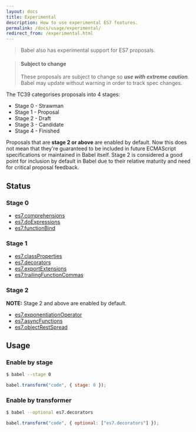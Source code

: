 ```yaml
---
layout: docs
title: Experimental
description: How to use experimental ES7 features.
permalink: /docs/usage/experimental/
redirect_from: /experimental.html
---
```


> Babel also has experimental support for ES7 proposals.

<blockquote class="babel-callout babel-callout-danger">
  <h4>Subject to change</h4>
  <p>
    These proposals are subject to change so <strong><em>use with extreme caution</em></strong>.
    Babel may update without warning in order to track spec changes.
  </p>
</blockquote>

The TC39 categorises proposals into 4 stages:

 - Stage 0 - Strawman
 - Stage 1 - Proposal
 - Stage 2 - Draft
 - Stage 3 - Candidate
 - Stage 4 - Finished

Proposals that are **stage 2 or above** are enabled by default. Now this does not mean that they're guaranteed
to be included in future ECMAScript specifications or maintained in Babel itself. Stage 2 is considered a good
point for inclusion by default in Babel due to their relative maturity and need for critical proposal feedback.

## Status

### Stage 0

- [es7.comprehensions](/docs/advanced/transformers/other/comprehensions)
- [es7.doExpressions](http://wiki.ecmascript.org/doku.php?id=strawman:do_expressions)
- [es7.functionBind](https://github.com/zenparsing/es-function-bind)

### Stage 1

- [es7.classProperties](https://github.com/jeffmo/es-class-properties)
- [es7.decorators](https://github.com/wycats/javascript-decorators)
- [es7.exportExtensions](https://github.com/leebyron/ecmascript-more-export-from)
- [es7.trailingFunctionCommas](https://github.com/jeffmo/es-trailing-function-commas)

### Stage 2

**NOTE:** Stage 2 and above are enabled by default.

- [es7.exponentiationOperator](https://github.com/rwaldron/exponentiation-operator)
- [es7.asyncFunctions](https://github.com/lukehoban/ecmascript-asyncawait)
- [es7.objectRestSpread](https://github.com/sebmarkbage/ecmascript-rest-spread)

## Usage

### Enable by stage

```sh
$ babel --stage 0
```

```js
babel.transform("code", { stage: 0 });
```

### Enable by transformer

```sh
$ babel --optional es7.decorators
```

```js
babel.transform("code", { optional: ["es7.decorators"] });
```
